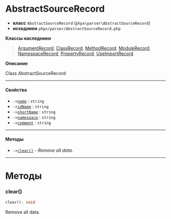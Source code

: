 # AbstractSourceRecord

- **класс** `AbstractSourceRecord` (`phpx\parser\AbstractSourceRecord`)
- **исходники** `phpx/parser/AbstractSourceRecord.php`

**Классы наследники**

> [ArgumentRecord](https://github.com/jphp-compiler/jphp/blob/master/exts/jphp-parser-ext/api-docs/classes/phpx/parser/ArgumentRecord.ru.md), [ClassRecord](https://github.com/jphp-compiler/jphp/blob/master/exts/jphp-parser-ext/api-docs/classes/phpx/parser/ClassRecord.ru.md), [MethodRecord](https://github.com/jphp-compiler/jphp/blob/master/exts/jphp-parser-ext/api-docs/classes/phpx/parser/MethodRecord.ru.md), [ModuleRecord](https://github.com/jphp-compiler/jphp/blob/master/exts/jphp-parser-ext/api-docs/classes/phpx/parser/ModuleRecord.ru.md), [NamespaceRecord](https://github.com/jphp-compiler/jphp/blob/master/exts/jphp-parser-ext/api-docs/classes/phpx/parser/NamespaceRecord.ru.md), [PropertyRecord](https://github.com/jphp-compiler/jphp/blob/master/exts/jphp-parser-ext/api-docs/classes/phpx/parser/PropertyRecord.ru.md), [UseImportRecord](https://github.com/jphp-compiler/jphp/blob/master/exts/jphp-parser-ext/api-docs/classes/phpx/parser/UseImportRecord.ru.md)

**Описание**

Class AbstractSourceRecord

---

#### Свойства

- `->`[`name`](#prop-name) : `string`
- `->`[`idName`](#prop-idname) : `string`
- `->`[`shortName`](#prop-shortname) : `string`
- `->`[`namespace`](#prop-namespace) : `string`
- `->`[`comment`](#prop-comment) : `string`

---

#### Методы

- `->`[`clear()`](#method-clear) - _Remove all data._

---
# Методы

<a name="method-clear"></a>

### clear()
```php
clear(): void
```
Remove all data.